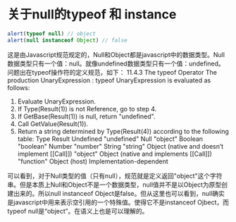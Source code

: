 # 关于null的typeof 和 instance

```js
alert(typeof null) // object
alert(null instanceof Object) // false
```

这是由Javascript规范规定的，Null和Object都是javascript中的数据类型。Null数据类型只有一个值：null。就像undefined数据类型只有一个值：undefined。问题出在typeof操作符的定义规范，如下：
11.4.3 The typeof Operator
The production UnaryExpression : typeof UnaryExpression is evaluated as follows:
1. Evaluate UnaryExpression.
2. If Type(Result(1)) is not Reference, go to step 4.
3. If GetBase(Result(1)) is null, return "undefined".
4. Call GetValue(Result(1)).
5. Return a string determined by Type(Result(4)) according to the following table:
Type Result
Undefined "undefined"
Null "object"
Boolean "boolean"
Number "number"
String "string"
Object (native and doesn’t implement [[Call]]) "object"
Object (native and implements [[Call]]) "function"
Object (host) Implementation-dependent

可以看到，对于Null类型的值（只有null），规范就是定义返回"object"这个字符串。但是本质上Null和Object不是一个数据类型，null值并不是以Object为原型创建出来的。所以null instanceof Object是false。但从这里也可以看到，null确实是javascript中用来表示空引用的一个特殊值。使得它不是instanceof Ojbect，而typeof null是“object”。在语义上也是可以理解的。